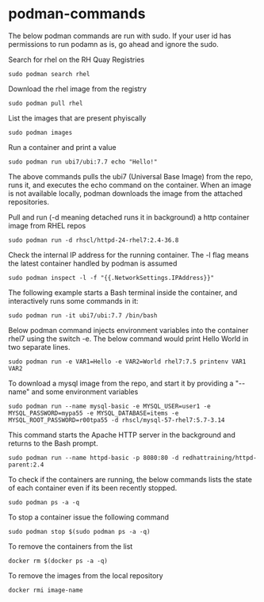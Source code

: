 # podman-commands

The below podman commands are run with sudo. If your user id has permissions to run podamn as is, go ahead and ignore the sudo.

Search for rhel on the RH Quay Registries
```
sudo podman search rhel
```

Download the rhel image from the registry
```
sudo podman pull rhel
```

List the images that are present phyiscally
```
sudo podman images
```

Run a container and print a value
```
sudo podman run ubi7/ubi:7.7 echo "Hello!"
```
The above commands pulls the ubi7 (Universal Base Image) from the repo, runs it, and executes the echo command on the container.
When an image is not available locally, podman downloads the image from the attached repositories.

Pull and run (-d meaning detached runs it in background) a http container image from RHEL repos
```
sudo podman run -d rhscl/httpd-24-rhel7:2.4-36.8
```

Check the internal IP address for the running container. The -l flag means the latest container handled by podman is assumed
```
sudo podman inspect -l -f "{{.NetworkSettings.IPAddress}}"
```

The following example starts a Bash terminal inside the container, and interactively runs some commands in it:
```
sudo podman run -it ubi7/ubi:7.7 /bin/bash
```

Below podman command injects environment variables into the container rhel7 using the switch -e. The below command would print Hello World in two separate lines.
```
sudo podman run -e VAR1=Hello -e VAR2=World rhel7:7.5 printenv VAR1 VAR2
```

To download a mysql image from the repo, and start it by providing a "--name" and some environment variables
```
sudo podman run --name mysql-basic -e MYSQL_USER=user1 -e MYSQL_PASSWORD=mypa55 -e MYSQL_DATABASE=items -e MYSQL_ROOT_PASSWORD=r00tpa55 -d rhscl/mysql-57-rhel7:5.7-3.14
```

This command starts the Apache HTTP server in the background and returns to the Bash prompt.
```
sudo podman run --name httpd-basic -p 8080:80 -d redhattraining/httpd-parent:2.4
```

To check if the containers are running, the below commands lists the state of each container even if its been recently stopped. 
```
sudo podman ps -a -q
```

To stop a container issue the following command
```
sudo podman stop $(sudo podman ps -a -q)
```

To remove the containers from the list
```
docker rm $(docker ps -a -q)
```

To remove the images from the local repository
```
docker rmi image-name
```
